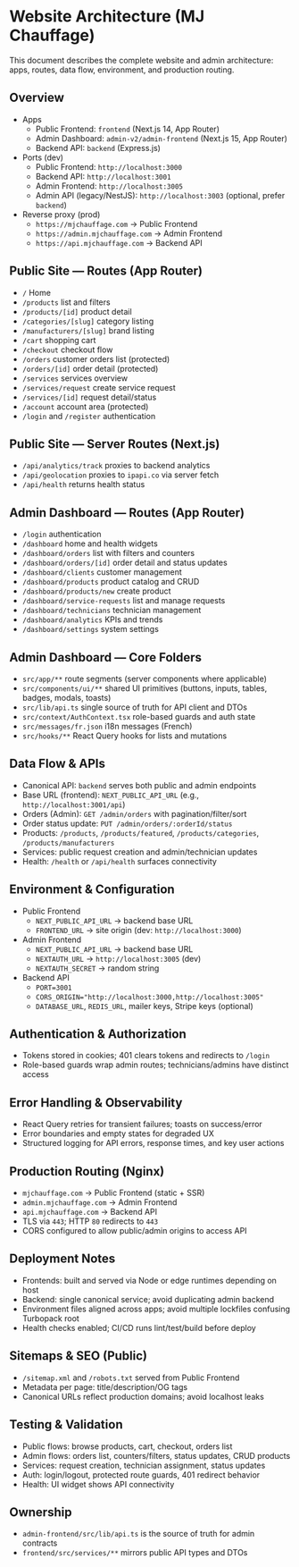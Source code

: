 # Website Architecture (MJ Chauffage)

This document describes the complete website and admin architecture: apps, routes, data flow, environment, and production routing.

## Overview
- Apps
  - Public Frontend: `frontend` (Next.js 14, App Router)
  - Admin Dashboard: `admin-v2/admin-frontend` (Next.js 15, App Router)
  - Backend API: `backend` (Express.js)
- Ports (dev)
  - Public Frontend: `http://localhost:3000`
  - Backend API: `http://localhost:3001`
  - Admin Frontend: `http://localhost:3005`
  - Admin API (legacy/NestJS): `http://localhost:3003` (optional, prefer `backend`)
- Reverse proxy (prod)
  - `https://mjchauffage.com` → Public Frontend
  - `https://admin.mjchauffage.com` → Admin Frontend
  - `https://api.mjchauffage.com` → Backend API

## Public Site — Routes (App Router)
- `/` Home
- `/products` list and filters
- `/products/[id]` product detail
- `/categories/[slug]` category listing
- `/manufacturers/[slug]` brand listing
- `/cart` shopping cart
- `/checkout` checkout flow
- `/orders` customer orders list (protected)
- `/orders/[id]` order detail (protected)
- `/services` services overview
- `/services/request` create service request
- `/services/[id]` request detail/status
- `/account` account area (protected)
- `/login` and `/register` authentication
## Public Site — Server Routes (Next.js)
- `/api/analytics/track` proxies to backend analytics
- `/api/geolocation` proxies to `ipapi.co` via server fetch
- `/api/health` returns health status

## Admin Dashboard — Routes (App Router)
- `/login` authentication
- `/dashboard` home and health widgets
- `/dashboard/orders` list with filters and counters
- `/dashboard/orders/[id]` order detail and status updates
- `/dashboard/clients` customer management
- `/dashboard/products` product catalog and CRUD
- `/dashboard/products/new` create product
- `/dashboard/service-requests` list and manage requests
- `/dashboard/technicians` technician management
- `/dashboard/analytics` KPIs and trends
- `/dashboard/settings` system settings

## Admin Dashboard — Core Folders
- `src/app/**` route segments (server components where applicable)
- `src/components/ui/**` shared UI primitives (buttons, inputs, tables, badges, modals, toasts)
- `src/lib/api.ts` single source of truth for API client and DTOs
- `src/context/AuthContext.tsx` role-based guards and auth state
- `src/messages/fr.json` i18n messages (French)
- `src/hooks/**` React Query hooks for lists and mutations
## Data Flow & APIs
- Canonical API: `backend` serves both public and admin endpoints
- Base URL (frontend): `NEXT_PUBLIC_API_URL` (e.g., `http://localhost:3001/api`)
- Orders (Admin): `GET /admin/orders` with pagination/filter/sort
- Order status update: `PUT /admin/orders/:orderId/status`
- Products: `/products`, `/products/featured`, `/products/categories`, `/products/manufacturers`
- Services: public request creation and admin/technician updates
- Health: `/health` or `/api/health` surfaces connectivity

## Environment & Configuration
- Public Frontend
  - `NEXT_PUBLIC_API_URL` → backend base URL
  - `FRONTEND_URL` → site origin (dev: `http://localhost:3000`)
- Admin Frontend
  - `NEXT_PUBLIC_API_URL` → backend base URL
  - `NEXTAUTH_URL` → `http://localhost:3005` (dev)
  - `NEXTAUTH_SECRET` → random string
- Backend API
  - `PORT=3001`
  - `CORS_ORIGIN="http://localhost:3000,http://localhost:3005"`
  - `DATABASE_URL`, `REDIS_URL`, mailer keys, Stripe keys (optional)

## Authentication & Authorization
- Tokens stored in cookies; 401 clears tokens and redirects to `/login`
- Role-based guards wrap admin routes; technicians/admins have distinct access

## Error Handling & Observability
- React Query retries for transient failures; toasts on success/error
- Error boundaries and empty states for degraded UX
- Structured logging for API errors, response times, and key user actions
## Production Routing (Nginx)
- `mjchauffage.com` → Public Frontend (static + SSR)
- `admin.mjchauffage.com` → Admin Frontend
- `api.mjchauffage.com` → Backend API
- TLS via `443`; HTTP `80` redirects to `443`
- CORS configured to allow public/admin origins to access API

## Deployment Notes
- Frontends: built and served via Node or edge runtimes depending on host
- Backend: single canonical service; avoid duplicating admin backend
- Environment files aligned across apps; avoid multiple lockfiles confusing Turbopack root
- Health checks enabled; CI/CD runs lint/test/build before deploy

## Sitemaps & SEO (Public)
- `/sitemap.xml` and `/robots.txt` served from Public Frontend
- Metadata per page: title/description/OG tags
- Canonical URLs reflect production domains; avoid localhost leaks

## Testing & Validation
- Public flows: browse products, cart, checkout, orders list
- Admin flows: orders list, counters/filters, status updates, CRUD products
- Services: request creation, technician assignment, status updates
- Auth: login/logout, protected route guards, 401 redirect behavior
- Health: UI widget shows API connectivity

## Ownership
- `admin-frontend/src/lib/api.ts` is the source of truth for admin contracts
- `frontend/src/services/**` mirrors public API types and DTOs
